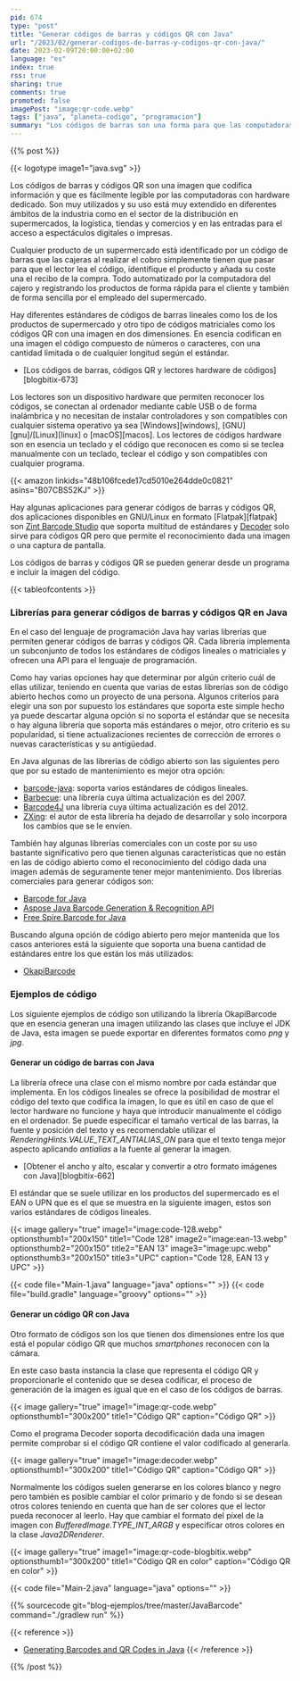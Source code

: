 ```yaml
---
pid: 674
type: "post"
title: "Generar códigos de barras y códigos QR con Java"
url: "/2023/02/generar-codigos-de-barras-y-codigos-qr-con-java/"
date: 2023-02-09T20:00:00+02:00
language: "es"
index: true
rss: true
sharing: true
comments: true
promoted: false
imagePost: "image:qr-code.webp"
tags: ["java", "planeta-codigo", "programacion"]
summary: "Los códigos de barras son una forma para que las computadoras reconozcan un código a partir de una etiqueta de un producto. Desde un lenguaje de programación como Java es posible generar códigos lineales o matriciales de diferentes estándares utilizando la librería que implemente el estándar."
---
```


{{% post %}}

{{< logotype image1="java.svg" >}}

Los códigos de barras y códigos QR son una imagen que codifica información y que es fácilmente legible por las computadoras con hardware dedicado. Son muy utilizados y su uso está muy extendido en diferentes ámbitos de la industria como en el sector de la distribución en supermercados, la logística, tiendas y comercios y en las entradas para el acceso a espectáculos digitales o impresas.

Cualquier producto de un supermercado está identificado por un código de barras que las cajeras al realizar el cobro simplemente tienen que pasar para que el lector lea el código, identifique el producto y añada su coste una el recibo de la compra. Todo automatizado por la computadora del cajero y registrando los productos de forma rápida para el cliente y también de forma sencilla por el empleado del supermercado.

Hay diferentes estándares de códigos de barras lineales como los de los productos de supermercado y otro tipo de códigos matriciales como los códigos QR con una imagen en dos dimensiones. En esencia codifican en una imagen el código compuesto de números o caracteres, con una cantidad limitada o de cualquier longitud según el estándar.

* [Los códigos de barras, códigos QR y lectores hardware de códigos][blogbitix-673]

Los lectores son un dispositivo hardware que permiten reconocer los códigos, se conectan al ordenador mediante cable USB o de forma inalámbrica y no necesitan de instalar controladores y son compatibles con cualquier sistema operativo ya sea [Windows][windows], [GNU][gnu]/[Linux][linux] o [macOS][macos]. Los lectores de códigos hardware son en esencia un teclado y el código que reconocen es como si se teclea manualmente con un teclado, teclear el código y son compatibles con cualquier programa.

{{< amazon
    linkids="48b106fcede17cd5010e264dde0c0821"
    asins="B07CBS52KJ" >}}

Hay algunas aplicaciones para generar códigos de barras y códigos QR, dos aplicaciones disponibles en GNU/Linux en formato [Flatpak][flatpak] son [Zint Barcode Studio](https://flathub.org/apps/details/uk.org.zint.zint-qt) que soporta multitud de estándares y [Decoder](https://flathub.org/apps/details/com.belmoussaoui.Decoder) solo sirve para códigos QR pero que permite el reconocimiento dada una imagen o una captura de pantalla.

Los códigos de barras y códigos QR se pueden generar desde un programa e incluir la imagen del código.

{{< tableofcontents >}}

### Librerías para generar códigos de barras y códigos QR en Java

En el caso del lenguaje de programación Java hay varias librerías que permiten generar códigos de barras y códigos QR. Cada librería implementa un subconjunto de todos los estándares de códigos lineales o matriciales y ofrecen una API para el lenguaje de programación.

Como hay varias opciones hay que determinar por algún criterio cuál de ellas utilizar, teniendo en cuenta que varias de estas librerías son de código abierto hechos como un proyecto de una persona. Algunos criterios para elegir una son por supuesto los estándares que soporta este simple hecho ya puede descartar alguna opción si no soporta el estándar que se necesita o hay alguna librería que soporta más estándares o mejor, otro criterio es su popularidad, si tiene actualizaciones recientes de corrección de errores o nuevas características y su antigüedad.

En Java algunas de las librerías de código abierto son las siguientes pero que por su estado de mantenimiento es mejor otra opción:

* [barcode-java](https://github.com/barnhill/barcode-java): soporta varios estándares de códigos lineales.
* [Barbecue](https://barbecue.sourceforge.net/): una librería cuya última actualización es del 2007.
* [Barcode4J](http://barcode4j.sourceforge.net/:) una librería cuya última actualización es del 2012.
* [ZXing](https://github.com/zxing/zxing): el autor de esta librería ha dejado de desarrollar y solo incorpora los cambios que se le envíen.

También hay algunas librerías comerciales con un coste por su uso bastante significativo pero que tienen algunas características que no están en las de código abierto como el reconocimiento del código dada una imagen además de seguramente tener mejor mantenimiento. Dos librerías comerciales para generar códigos son:

* [Barcode for Java](https://www.barcodelib.com/java_barcode/main.html)
* [Aspose Java Barcode Generation & Recognition API](https://products.aspose.com/barcode/java/)
* [Free Spire.Barcode for Java](https://www.e-iceblue.com/Introduce/free-barcode-for-java.html)

Buscando alguna opción de código abierto pero mejor mantenida que los casos anteriores está la siguiente que soporta una buena cantidad de estándares entre los que están los más utilizados:

* [OkapiBarcode](https://github.com/woo-j/OkapiBarcode)

### Ejemplos de código

Los siguiente ejemplos de código son utilizando la librería OkapiBarcode que en esencia generan una imagen utilizando las clases que incluye el JDK de Java, esta imagen se puede exportar en diferentes formatos como _png_ y _jpg_.

#### Generar un código de barras con Java

La librería ofrece una clase con el mismo nombre por cada estándar que implementa. En los códigos lineales se ofrece la posibilidad de mostrar el código del texto que codifica la imagen, lo que es útil en caso de que el lector hardware no funcione y haya que introducir manualmente el código en el ordenador. Se puede especificar el tamaño vertical de las barras, la fuente y posición del texto y es recomendable utilizar el _RenderingHints.VALUE\_TEXT\_ANTIALIAS\_ON_ para que el texto tenga mejor aspecto aplicando _antialias_ a la fuente al generar la imagen.

* [Obtener el ancho y alto, escalar y convertir a otro formato imágenes con Java][blogbitix-662]

El estándar que se suele utilizar en los productos del supermercado es el EAN o UPN que es el que se muestra en la siguiente imagen, estos son varios estándares de códigos lineales.

{{< image
    gallery="true"
    image1="image:code-128.webp" optionsthumb1="200x150" title1="Code 128"
    image2="image:ean-13.webp" optionsthumb2="200x150" title2="EAN 13"
    image3="image:upc.webp" optionsthumb3="200x150" title3="UPC"
    caption="Code 128, EAN 13 y UPC" >}}

{{< code file="Main-1.java" language="java" options="" >}}
{{< code file="build.gradle" language="groovy" options="" >}}

#### Generar un código QR con Java

Otro formato de códigos son los que tienen dos dimensiones entre los que está el popular código QR que muchos _smartphones_ reconocen con la cámara.

En este caso basta instancia la clase que representa el código QR y proporcionarle el contenido que se desea codificar, el proceso de generación de la imagen es igual que en el caso de los códigos de barras.

{{< image
    gallery="true"
    image1="image:qr-code.webp" optionsthumb1="300x200" title1="Código QR"
    caption="Código QR" >}}

Como el programa Decoder soporta decodificación dada una imagen permite comprobar si el código QR contiene el valor codificado al generarla.

{{< image
    gallery="true"
    image1="image:decoder.webp" optionsthumb1="300x200" title1="Código QR"
    caption="Código QR" >}}

Normalmente los códigos suelen generarse en los colores blanco y negro pero también es posible cambiar el color primario y de fondo si se desean otros colores teniendo en cuenta que han de ser colores que el lector pueda reconocer al leerlo. Hay que cambiar el formato del píxel de la imagen con _BufferedImage.TYPE\_INT\_ARGB_ y especificar otros colores en la clase _Java2DRenderer_.

{{< image
    gallery="true"
    image1="image:qr-code-blogbitix.webp" optionsthumb1="300x200" title1="Código QR en color"
    caption="Código QR en color" >}}

{{< code file="Main-2.java" language="java" options="" >}}

{{% sourcecode git="blog-ejemplos/tree/master/JavaBarcode" command="./gradlew run" %}}

{{< reference >}}
* [Generating Barcodes and QR Codes in Java](https://www.baeldung.com/java-generating-barcodes-qr-codes)
{{< /reference >}}

{{% /post %}}